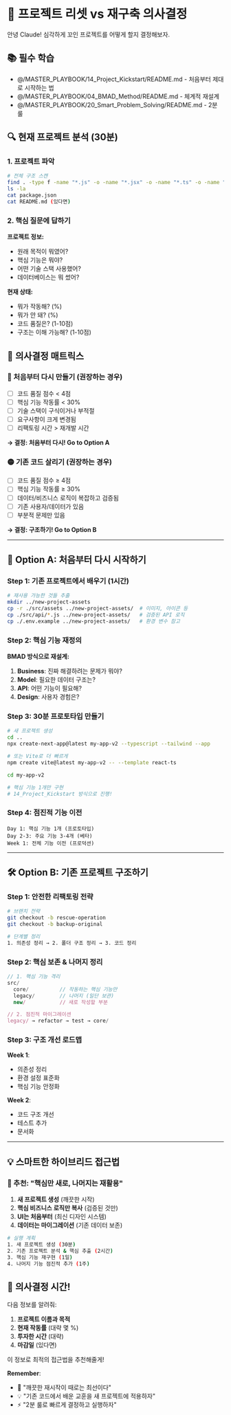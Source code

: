 # 🔄 프로젝트 리셋 vs 재구축 의사결정

안녕 Claude! 심각하게 꼬인 프로젝트를 어떻게 할지 결정해보자.

## 📚 필수 학습

- @/MASTER_PLAYBOOK/14_Project_Kickstart/README.md - 처음부터 제대로 시작하는 법
- @/MASTER_PLAYBOOK/04_BMAD_Method/README.md - 체계적 재설계
- @/MASTER_PLAYBOOK/20_Smart_Problem_Solving/README.md - 2분 룰

## 🔍 현재 프로젝트 분석 (30분)

### 1. 프로젝트 파악

```bash
# 전체 구조 스캔
find . -type f -name "*.js" -o -name "*.jsx" -o -name "*.ts" -o -name "*.tsx" | head -20
ls -la
cat package.json
cat README.md (있다면)
```

### 2. 핵심 질문에 답하기

**프로젝트 정보:**

- 원래 목적이 뭐였어?
- 핵심 기능은 뭐야?
- 어떤 기술 스택 사용했어?
- 데이터베이스는 뭐 썼어?

**현재 상태:**

- 뭐가 작동해? (%)
- 뭐가 안 돼? (%)
- 코드 품질은? (1-10점)
- 구조는 이해 가능해? (1-10점)

## 🎯 의사결정 매트릭스

### 🔴 처음부터 다시 만들기 (권장하는 경우)

- [ ] 코드 품질 점수 < 4점
- [ ] 핵심 기능 작동률 < 30%
- [ ] 기술 스택이 구식이거나 부적절
- [ ] 요구사항이 크게 변경됨
- [ ] 리팩토링 시간 > 재개발 시간

**→ 결정: 처음부터 다시! Go to Option A**

### 🟡 기존 코드 살리기 (권장하는 경우)

- [ ] 코드 품질 점수 ≥ 4점
- [ ] 핵심 기능 작동률 ≥ 30%
- [ ] 데이터/비즈니스 로직이 복잡하고 검증됨
- [ ] 기존 사용자/데이터가 있음
- [ ] 부분적 문제만 있음

**→ 결정: 구조하기! Go to Option B**

---

## 🚀 Option A: 처음부터 다시 시작하기

### Step 1: 기존 프로젝트에서 배우기 (1시간)

```bash
# 재사용 가능한 것들 추출
mkdir ../new-project-assets
cp -r ./src/assets ../new-project-assets/  # 이미지, 아이콘 등
cp ./src/api/*.js ../new-project-assets/   # 검증된 API 로직
cp ./.env.example ../new-project-assets/   # 환경 변수 참고
```

### Step 2: 핵심 기능 재정의

**BMAD 방식으로 재설계:**

1. **Business**: 진짜 해결하려는 문제가 뭐야?
2. **Model**: 필요한 데이터 구조는?
3. **API**: 어떤 기능이 필요해?
4. **Design**: 사용자 경험은?

### Step 3: 30분 프로토타입 만들기

```bash
# 새 프로젝트 생성
cd ..
npx create-next-app@latest my-app-v2 --typescript --tailwind --app

# 또는 Vite로 더 빠르게
npm create vite@latest my-app-v2 -- --template react-ts

cd my-app-v2

# 핵심 기능 1개만 구현
# 14_Project_Kickstart 방식으로 진행!
```

### Step 4: 점진적 기능 이전

```
Day 1: 핵심 기능 1개 (프로토타입)
Day 2-3: 주요 기능 3-4개 (베타)
Week 1: 전체 기능 이전 (프로덕션)
```

---

## 🛠️ Option B: 기존 프로젝트 구조하기

### Step 1: 안전한 리팩토링 전략

```bash
# 브랜치 전략
git checkout -b rescue-operation
git checkout -b backup-original

# 단계별 정리
1. 의존성 정리 → 2. 폴더 구조 정리 → 3. 코드 정리
```

### Step 2: 핵심 보존 & 나머지 정리

```javascript
// 1. 핵심 기능 격리
src/
  core/          // 작동하는 핵심 기능만
  legacy/        // 나머지 (일단 보관)
  new/           // 새로 작성할 부분

// 2. 점진적 마이그레이션
legacy/ → refactor → test → core/
```

### Step 3: 구조 개선 로드맵

**Week 1**:

- 의존성 정리
- 환경 설정 표준화
- 핵심 기능 안정화

**Week 2**:

- 코드 구조 개선
- 테스트 추가
- 문서화

---

## 💡 스마트한 하이브리드 접근법

### 🌟 추천: "핵심만 새로, 나머지는 재활용"

1. **새 프로젝트 생성** (깨끗한 시작)
2. **핵심 비즈니스 로직만 복사** (검증된 것만)
3. **UI는 처음부터** (최신 디자인 시스템)
4. **데이터는 마이그레이션** (기존 데이터 보존)

```bash
# 실행 계획
1. 새 프로젝트 생성 (30분)
2. 기존 프로젝트 분석 & 핵심 추출 (2시간)
3. 핵심 기능 재구현 (1일)
4. 나머지 기능 점진적 추가 (1주)
```

## 🎯 의사결정 시간!

다음 정보를 알려줘:

1. **프로젝트 이름과 목적**
2. **현재 작동률** (대략 몇 %)
3. **투자한 시간** (대략)
4. **마감일** (있다면)

이 정보로 최적의 접근법을 추천해줄게!

**Remember**:

- 🎯 "깨끗한 재시작이 때로는 최선이다"
- 💡 "기존 코드에서 배운 교훈을 새 프로젝트에 적용하자"
- ⚡ "2분 룰로 빠르게 결정하고 실행하자"
